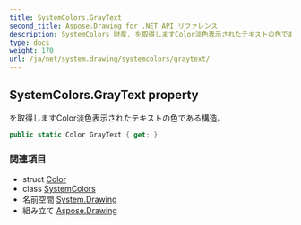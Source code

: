 ```yaml
---
title: SystemColors.GrayText
second_title: Aspose.Drawing for .NET API リファレンス
description: SystemColors 財産. を取得しますColor淡色表示されたテキストの色である構造
type: docs
weight: 170
url: /ja/net/system.drawing/systemcolors/graytext/
---
```

## SystemColors.GrayText property

を取得しますColor淡色表示されたテキストの色である構造。

```csharp
public static Color GrayText { get; }
```

### 関連項目

* struct [Color](../../color/)
* class [SystemColors](../)
* 名前空間 [System.Drawing](../../systemcolors/)
* 組み立て [Aspose.Drawing](../../../)


